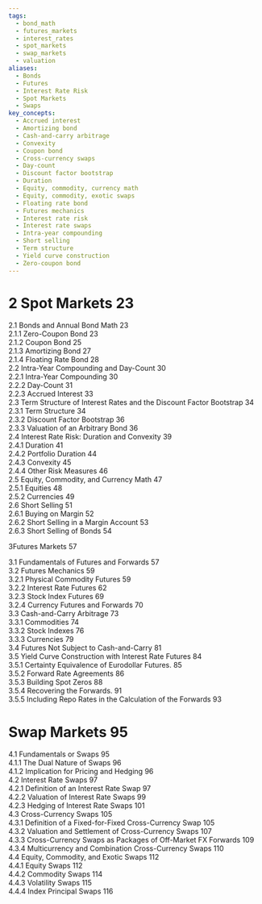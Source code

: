 ```yaml
---
tags:
  - bond_math
  - futures_markets
  - interest_rates
  - spot_markets
  - swap_markets
  - valuation
aliases:
  - Bonds
  - Futures
  - Interest Rate Risk
  - Spot Markets
  - Swaps
key_concepts:
  - Accrued interest
  - Amortizing bond
  - Cash-and-carry arbitrage
  - Convexity
  - Coupon bond
  - Cross-currency swaps
  - Day-count
  - Discount factor bootstrap
  - Duration
  - Equity, commodity, currency math
  - Equity, commodity, exotic swaps
  - Floating rate bond
  - Futures mechanics
  - Interest rate risk
  - Interest rate swaps
  - Intra-year compounding
  - Short selling
  - Term structure
  - Yield curve construction
  - Zero-coupon bond
---
```


# 2 Spot Markets 23  

2.1 Bonds and Annual Bond Math 23   
2.1.1 Zero-Coupon Bond 23   
2.1.2 Coupon Bond 25   
2.1.3 Amortizing Bond 27   
2.1.4 Floating Rate Bond 28   
2.2 Intra-Year Compounding and Day-Count 30   
2.2.1 Intra-Year Compounding 30   
2.2.2 Day-Count 31   
2.2.3 Accrued Interest 33   
2.3 Term Structure of Interest Rates and the Discount Factor Bootstrap 34   
2.3.1 Term Structure 34   
2.3.2 Discount Factor Bootstrap 36   
2.3.3 Valuation of an Arbitrary Bond 36   
2.4 Interest Rate Risk: Duration and Convexity 39   
2.4.1 Duration 41   
2.4.2 Portfolio Duration 44   
2.4.3 Convexity 45   
2.4.4 Other Risk Measures 46   
2.5 Equity, Commodity, and Currency Math 47   
2.5.1 Equities 48   
2.5.2 Currencies 49   
2.6 Short Selling 51   
2.6.1 Buying on Margin 52   
2.6.2 Short Selling in a Margin Account 53   
2.6.3 Short Selling of Bonds 54  

3Futures Markets 57  

3.1 Fundamentals of Futures and Forwards 57   
3.2 Futures Mechanics 59   
3.2.1 Physical Commodity Futures 59   
3.2.2 Interest Rate Futures 62   
3.2.3 Stock Index Futures 69   
3.2.4 Currency Futures and Forwards 70   
3.3 Cash-and-Carry Arbitrage 73   
3.3.1 Commodities 74   
3.3.2 Stock Indexes 76   
3.3.3 Currencies 79   
3.4 Futures Not Subject to Cash-and-Carry 81   
3.5 Yield Curve Construction with Interest Rate Futures 84   
3.5.1 Certainty Equivalence of Eurodollar Futures. 85   
3.5.2 Forward Rate Agreements 86   
3.5.3 Building Spot Zeros 88   
3.5.4 Recovering the Forwards. 91   
3.5.5 Including Repo Rates in the Calculation of the Forwards 93  

# Swap Markets 95  

4.1 Fundamentals or Swaps 95   
4.1.1 The Dual Nature of Swaps 96   
4.1.2 Implication for Pricing and Hedging 96   
4.2 Interest Rate Swaps 97   
4.2.1 Definition of an Interest Rate Swap 97   
4.2.2 Valuation of Interest Rate Swaps 99   
4.2.3 Hedging of Interest Rate Swaps 101   
4.3 Cross-Currency Swaps 105   
4.3.1 Definition of a Fixed-for-Fixed Cross-Currency Swap 105   
4.3.2 Valuation and Settlement of Cross-Currency Swaps 107   
4.3.3 Cross-Currency Swaps as Packages of Off-Market FX Forwards 109   
4.3.4 Multicurrency and Combination Cross-Currency Swaps 110   
4.4 Equity, Commodity, and Exotic Swaps 112   
4.4.1 Equity Swaps 112   
4.4.2 Commodity Swaps 114   
4.4.3 Volatility Swaps 115   
4.4.4 Index Principal Swaps 116  
